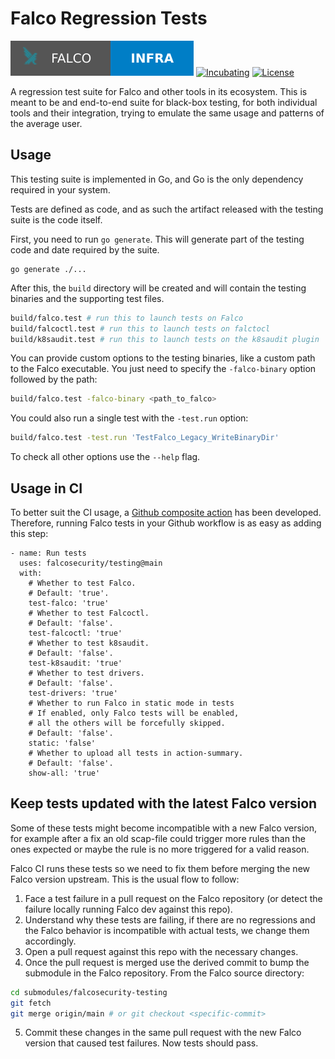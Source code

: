 # Falco Regression Tests

[![Falco Infra Repository](https://github.com/falcosecurity/evolution/blob/main/repos/badges/falco-infra-blue.svg)](https://github.com/falcosecurity/evolution/blob/main/REPOSITORIES.md#infra-scope) [![Incubating](https://img.shields.io/badge/status-incubating-orange?style=for-the-badge)](https://github.com/falcosecurity/evolution/blob/main/REPOSITORIES.md#incubating) [![License](https://img.shields.io/github/license/falcosecurity/testing?style=for-the-badge)](./LICENSE)

A regression test suite for Falco and other tools in its ecosystem.
This is meant to be and end-to-end suite for black-box testing, for both individual tools and their integration, trying to emulate the same usage and patterns of the average user.

## Usage

This testing suite is implemented in Go, and Go is the only dependency required in your system.

Tests are defined as code, and as such the artifact released with the testing suite is the code itself.

First, you need to run `go generate`. This will generate part of the testing code and date required by the suite.

```
go generate ./...
```

After this, the `build` directory will be created and will contain the testing binaries and the supporting test files.

```bash
build/falco.test # run this to launch tests on Falco
build/falcoctl.test # run this to launch tests on falctocl
build/k8saudit.test # run this to launch tests on the k8saudit plugin
```

You can provide custom options to the testing binaries, like a custom path to the Falco executable. You just need to specify the `-falco-binary` option followed by the path:

```bash
build/falco.test -falco-binary <path_to_falco>
```

You could also run a single test with the `-test.run` option:

```bash
build/falco.test -test.run 'TestFalco_Legacy_WriteBinaryDir'
```

To check all other options use the `--help` flag.

## Usage in CI

To better suit the CI usage, a [Github composite action](https://docs.github.com/en/actions/creating-actions/creating-a-composite-action) has been developed. Therefore, running Falco tests in your Github workflow is as easy as adding this step:
```
- name: Run tests
  uses: falcosecurity/testing@main
  with:
    # Whether to test Falco.
    # Default: 'true'.
    test-falco: 'true'
    # Whether to test Falcoctl.
    # Default: 'false'.
    test-falcoctl: 'true'
    # Whether to test k8saudit.
    # Default: 'false'.
    test-k8saudit: 'true'
    # Whether to test drivers.
    # Default: 'false'.
    test-drivers: 'true'
    # Whether to run Falco in static mode in tests
    # If enabled, only Falco tests will be enabled,
    # all the others will be forcefully skipped.
    # Default: 'false'.
    static: 'false'
    # Whether to upload all tests in action-summary.
    # Default: 'false'.
    show-all: 'true'
```


## Keep tests updated with the latest Falco version

Some of these tests might become incompatible with a new Falco version, for example after a fix an old scap-file could trigger more rules than the ones expected or maybe the rule is no more triggered for a valid reason.

Falco CI runs these tests so we need to fix them before merging the new Falco version upstream. This is the usual flow to follow:

1. Face a test failure in a pull request on the Falco repository (or detect the failure locally running Falco dev against this repo).
2. Understand why these tests are failing, if there are no regressions and the Falco behavior is incompatible with actual tests, we change them accordingly.
3. Open a pull request against this repo with the necessary changes.
4. Once the pull request is merged use the derived commit to bump the submodule in the Falco repository.
From the Falco source directory:

 ```bash
 cd submodules/falcosecurity-testing
 git fetch
 git merge origin/main # or git checkout <specific-commit>
 ```

5. Commit these changes in the same pull request with the new Falco version that caused test failures. Now tests should pass.
